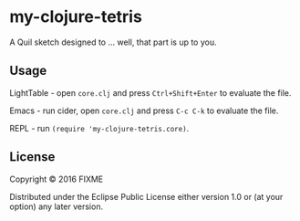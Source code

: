 # my-clojure-tetris

A Quil sketch designed to ... well, that part is up to you.

## Usage

LightTable - open `core.clj` and press `Ctrl+Shift+Enter` to evaluate the file.

Emacs - run cider, open `core.clj` and press `C-c C-k` to evaluate the file.

REPL - run `(require 'my-clojure-tetris.core)`.

## License

Copyright © 2016 FIXME

Distributed under the Eclipse Public License either version 1.0 or (at
your option) any later version.
